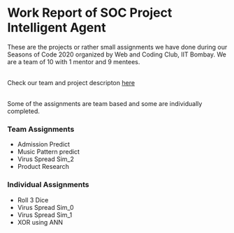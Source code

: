 # Work Report of SOC Project Intelligent Agent

These are the projects or rather small assignments we have done during our Seasons of Code 2020 organized by Web and Coding Club, IIT Bombay. We are a team of 10 with 1 mentor and 9 mentees.

<br> Check our team and project descripton [here](https://www.wncc-iitb.org/soc_projects/71-sanjeev-intelligent.html)

<br> Some of the assignments are team based and some are individually completed.

### Team Assignments
* Admission Predict
* Music Pattern predict
* Virus Spread Sim_2
* Product Research

### Individual Assignments
* Roll 3 Dice
* Virus Spread Sim_0
* Virus Spread Sim_1
* XOR using ANN
